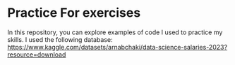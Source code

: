 # Practice For exercises

In this repository, you can explore examples of code I used to practice my skills.
I used the following database: https://www.kaggle.com/datasets/arnabchaki/data-science-salaries-2023?resource=download

